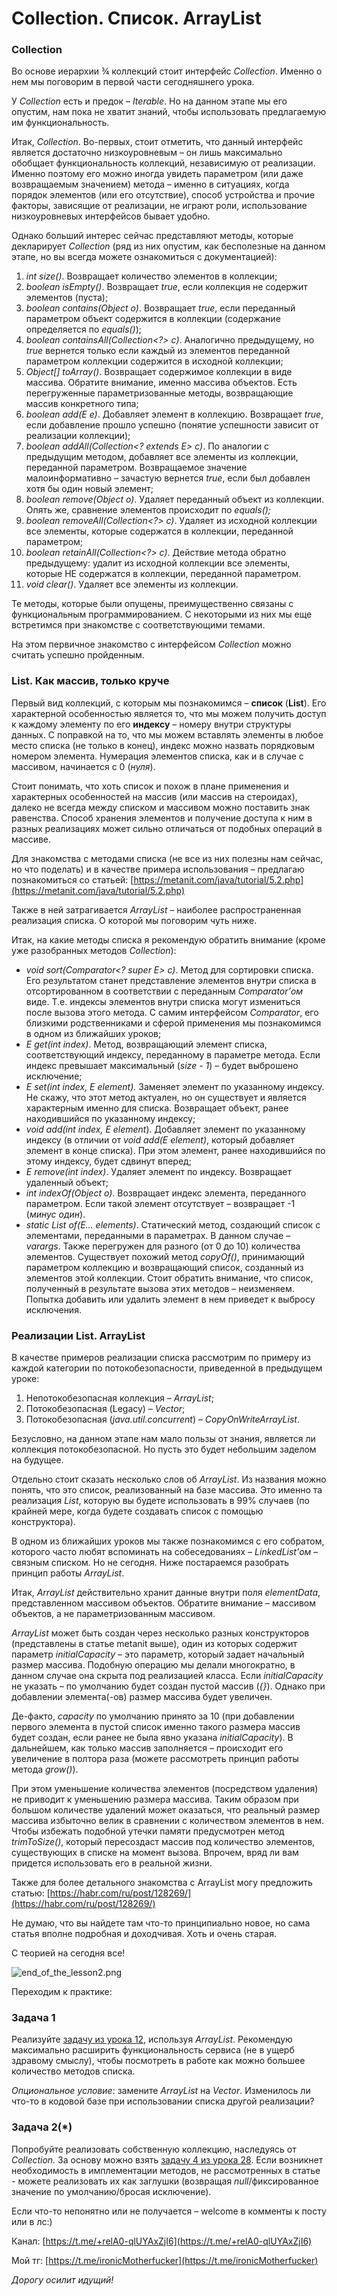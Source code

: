 Collection. Список. ArrayList
=============================

### Collection

Во основе иерархии ¾ коллекций стоит интерфейс _Collection_. Именно о нем мы поговорим в первой части сегодняшнего урока.

У _Collection_ есть и предок – _Iterable_. Но на данном этапе мы его опустим, нам пока не хватит знаний, чтобы использовать предлагаемую им функциональность.

Итак, _Collection_. Во-первых, стоит отметить, что данный интерфейс является достаточно низкоуровневым – он лишь максимально обобщает функциональность коллекций, независимую от реализации. Именно поэтому его можно иногда увидеть параметром (или даже возвращаемым значением) метода – именно в ситуациях, когда порядок элементов (или его отсутствие), способ устройства и прочие факторы, зависящие от реализации, не играют роли, использование низкоуровневых интерфейсов бывает удобно.

Однако больший интерес сейчас представляют методы, которые декларирует _Collection_ (ряд из них опустим, как бесполезные на данном этапе, но вы всегда можете ознакомиться с документацией):

1.  _int size()_. Возвращает количество элементов в коллекции;
2.  _boolean isEmpty()_. Возвращает _true_, если коллекция не содержит элементов (пуста);
3.  _boolean contains(Object o)_. Возвращает _true_, если переданный параметром объект содержится в коллекции (содержание определяется по _equals()_);
4.  _boolean containsAll(Collection<?> c)_. Аналогично предыдущему, но _true_ вернется только если каждый из элементов переданной параметром коллекции содержится в исходной коллекции;
5.  _Object\[\] toArray()_. Возвращает содержимое коллекции в виде массива. Обратите внимание, именно массива объектов. Есть перегруженные параметризованные методы, возвращающие массив конкретного типа;
6.  _boolean add(E e)_. Добавляет элемент в коллекцию. Возвращает _true_, если добавление прошло успешно (понятие успешности зависит от реализации коллекции);
7.  _boolean addAll(Collection<? extends E> c)_. По аналогии с предыдущим методом, добавляет все элементы из коллекции, переданной параметром. Возвращаемое значение малоинформативно – зачастую вернется _true_, если был добавлен хотя бы один новый элемент;
8.  _boolean remove(Object o)_. Удаляет переданный объект из коллекции. Опять же, сравнение элементов происходит по _equals();_
9.  _boolean removeAll(Collection<?> c)_. Удаляет из исходной коллекции все элементы, которые содержатся в коллекции, переданной параметром;
10.  _boolean retainAll(Collection<?> c)_. Действие метода обратно предыдущему: удалит из исходной коллекции все элементы, которые НЕ содержатся в коллекции, переданной параметром.
11.  _void clear()_. Удаляет все элементы из коллекции.

Те методы, которые были опущены, преимущественно связаны с функциональным программированием. С некоторыми из них мы еще встретимся при знакомстве с соответствующими темами.

На этом первичное знакомство с интерфейсом _Collection_ можно считать успешно пройденным.


### List. Как массив, только круче

Первый вид коллекций, с которым мы познакомимся – **список** (**List**). Его характерной особенностью является то, что мы можем получить доступ к каждому элементу по его **индексу** – номеру внутри структуры данных. С поправкой на то, что мы можем вставлять элементы в любое место списка (не только в конец), индекс можно назвать порядковым номером элемента. Нумерация элементов списка, как и в случае с массивом, начинается с 0 (_нуля_).

Стоит понимать, что хоть список и похож в плане применения и характерных особенностей на массив (или массив на стероидах), далеко не всегда между списком и массивом можно поставить знак равенства. Способ хранения элементов и получение доступа к ним в разных реализациях может сильно отличаться от подобных операций в массиве.

Для знакомства с методами списка (не все из них полезны нам сейчас, но что поделать) и в качестве примера использования – предлагаю познакомиться со статьей: [https://metanit.com/java/tutorial/5.2.php](https://metanit.com/java/tutorial/5.2.php)

Также в ней затрагивается _ArrayList_ – наиболее распространенная реализация списка. О которой мы поговорим чуть ниже.

Итак, на какие методы списка я рекомендую обратить внимание (кроме уже разобранных методов _Collection_):

*   _void sort(Comparator<? super E> c)_. Метод для сортировки списка. Его результатом станет представление элементов внутри списка в отсортированном в соответствии с переданным _Comparator’ом_ виде. Т.е. индексы элементов внутри списка могут измениться после вызова этого метода. С самим интерфейсом _Comparator_, его близкими родственниками и сферой применения мы познакомимся в одном из ближайших уроков;
*   _E get(int index)_. Метод, возвращающий элемент списка, соответствующий индексу, переданному в параметре метода. Если индекс превышает максимальный (_size - 1_) – будет выброшено исключение;
*   _E set(int index, E element)._ Заменяет элемент по указанному индексу. Не скажу, что этот метод актуален, но он существует и является характерным именно для списка. Возвращает объект, ранее находившийся по указанному индексу;
*   _void add(int index, E element_). Добавляет элемент по указанному индексу (в отличии от _void add(E element)_, который добавляет элемент в конце списка). При этом элемент, ранее находившийся по этому индексу, будет сдвинут вперед;
*   _E remove(int index)_. Удаляет элемент по индексу. Возвращает удаленный объект;
*   _int indexOf(Object o)_. Возвращает индекс элемента, переданного параметром. Если такой элемент отсутствует – возвращает -1 (_минус один_).
*   _static <E> List<E> of(E... elements)_. Статический метод, создающий список с элементами, переданными в параметрах. В данном случае – _varargs_. Также перегружен для разного (от 0 до 10) количества элементов. Существует похожий метод _copyOf()_, принимающий параметром коллекцию и возвращающий список, созданный из элементов этой коллекции. Стоит обратить внимание, что список, полученный в результате вызова этих методов – неизменяем. Попытка добавить или удалить элемент в нем приведет к выбросу исключения.


### Реализации List. ArrayList

В качестве примеров реализации списка рассмотрим по примеру из каждой категории по потокобезопасности, приведенной в предыдущем уроке:

1.  Непотокобезопасная коллекция – _ArrayList_;
2.  Потокобезопасная (Legacy) – _Vector_;
3.  Потокобезопасная (_java.util.concurrent_) – _CopyOnWriteArrayList_.

Безусловно, на данном этапе нам мало пользы от знания, является ли коллекция потокобезопасной. Но пусть это будет небольшим заделом на будущее.

Отдельно стоит сказать несколько слов об _ArrayList_. Из названия можно понять, что это список, реализованный на базе массива. Это именно та реализация _List_, которую вы будете использовать в 99% случаев (по крайней мере, когда будете создавать список с помощью конструктора).

В одном из ближайших уроков мы также познакомимся с его собратом, которого часто любят вспоминать на собеседованиях – _LinkedList’ом_ – связным списком. Но не сегодня. Ниже постараемся разобрать принцип работы _ArrayList_.

Итак, _ArrayList_ действительно хранит данные внутри поля _elementData_, представленном массивом объектов. Обратите внимание – массивом объектов, а не параметризованным массивом.

_ArrayList_ может быть создан через несколько разных конструкторов (представлены в статье metanit выше), один из которых содержит параметр _initialCapacity_ – это параметр, который задает начальный размер массива. Подобную операцию мы делали многократно, в данном случае она скрыта под реализацией класса. Если _initialCapacity_ не указать – по умолчанию будет создан пустой массив (_{}_). Однако при добавлении элемента(-ов) размер массива будет увеличен.

Де-факто, _capacity_ по умолчанию принято за 10 (при добавлении первого элемента в пустой список именно такого размера массив будет создан, если ранее не была явно указана _initialCapacity_). В дальнейшем, как только массив заполняется – происходит его увеличение в полтора раза (можете рассмотреть принцип работы метода _grow()_).

При этом уменьшение количества элементов (посредством удаления) не приводит к уменьшению размера массива. Таким образом при большом количестве удалений может оказаться, что реальный размер массива избыточно велик в сравнении с количеством элементов в нем. Чтобы избежать подобной утечки памяти предусмотрен метод _trimToSize()_, который пересоздаст массив под количество элементов, существующих в списке на момент вызова. Впрочем, вряд ли вам придется использовать его в реальной жизни.

Также для более детального знакомства с ArrayList могу предложить статью: [https://habr.com/ru/post/128269/](https://habr.com/ru/post/128269/)

Не думаю, что вы найдете там что-то принципиально новое, но сама статья вполне подробная и доходчивая. Хоть и очень старая.


С теорией на сегодня все!

![end_of_the_lesson2.png](..%2F..%2F..%2Ffile%2Fend_of_the_lesson2.png)

Переходим к практике:

### Задача 1

Реализуйте [задачу из урока 12](https://github.com/KFalcon2022/CounterAggregation), используя _ArrayList_. Рекомендую максимально расширить функциональность сервиса (не в ущерб здравому смыслу), чтобы посмотреть в работе как можно большее количество методов списка.

_Опциональное условие_: замените _ArrayList_ на _Vector_. Изменилось ли что-то в кодовой базе при использовании списка другой реализации?


### Задача 2(\*)

Попробуйте реализовать собственную коллекцию, наследуясь от _Collection._ За основу можно взять [задачу 4 из урока 28](https://github.com/KFalcon2022/practical-tasks/tree/master/src/com/walking/lesson28_generics1/task4). Если возникнет необходимость в имплементации методов, не рассмотренных в статье - можете реализовать их как заглушки (возвращая _null_/фиксированное значение по умолчанию/бросая исключение).


Если что-то непонятно или не получается – welcome в комменты к посту или в лс:)

Канал: [https://t.me/+relA0-qlUYAxZjI6](https://t.me/+relA0-qlUYAxZjI6)

Мой тг: [https://t.me/ironicMotherfucker](https://t.me/ironicMotherfucker)

_Дорогу осилит идущий!_